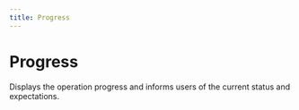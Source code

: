 ```yaml
---
title: Progress
---
```


# Progress

<div>Displays the operation progress and informs users of the current status and expectations.</div>
